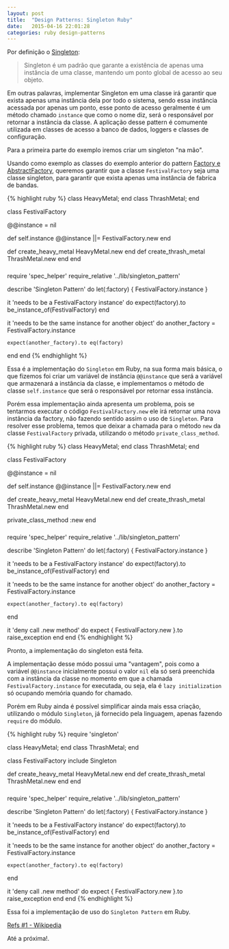 ```yaml
---
layout: post
title:  "Design Patterns: Singleton Ruby"
date:   2015-04-16 22:01:28
categories: ruby design-patterns
---
```


Por definição o [Singleton](http://pt.wikipedia.org/wiki/Singleton):

> Singleton é um padrão que garante a existência de apenas uma instância de uma classe, mantendo um ponto global de acesso ao seu objeto.

Em outras palavras, implementar Singleton em uma classe irá garantir que exista apenas uma instância dela por todo o sistema, sendo essa instância acessada por apenas um ponto, esse ponto de acesso geralmente é um método chamado `instance` que como o nome diz, será o responsável por retornar a instância da classe. A aplicação desse pattern é comumente utilizada em classes de acesso a banco de dados, loggers e classes de configuração.

Para a primeira parte do exemplo iremos criar um singleton "na mão".

Usando como exemplo as classes do exemplo anterior do pattern [Factory e AbstractFactory](http://lccezinha.github.io/ruby/design-patterns/2015/04/09/factory-e-abstract-factory-em-ruby.html), queremos garantir que a classe `FestivalFactory` seja uma classe singleton, para garantir que exista apenas uma instância de fabríca de bandas.

{% highlight ruby %}
class HeavyMetal; end
class ThrashMetal; end

class FestivalFactory

  @@instance = nil

  def self.instance
    @@instance ||= FestivalFactory.new
  end

  def create_heavy_metal
    HeavyMetal.new
  end
  def create_thrash_metal
    ThrashMetal.new
  end
end

###

require 'spec_helper'
require_relative '../lib/singleton_pattern'

describe 'Singleton Pattern' do
  let(:factory) { FestivalFactory.instance }

  it 'needs to be a FestivalFactory instance' do
    expect(factory).to be_instance_of(FestivalFactory)
  end

  it 'needs to be the same instance for another object' do
    another_factory = FestivalFactory.instance

    expect(another_factory).to eq(factory)
  end
end
{% endhighlight %}

Essa é a implementação do `Singleton` em Ruby, na sua forma mais básica, o que fizemos foi criar um variável de instância `@@instance` que será a variável que armazenará a instância da classe, e implementamos o método de classe `self.instance` que será o responsável por retornar essa instância.

Porém essa implementação ainda apresenta um problema, pois se tentarmos executar o código `FestivalFactory.new` ele irá retornar uma nova instância da factory, não fazendo sentido assim o uso de `Singleton`. Para resolver esse problema, temos que deixar a chamada para o método `new` da classe `FestivalFactory` privada, utilizando o método `private_class_method`.

{% highlight ruby %}
class HeavyMetal; end
class ThrashMetal; end

class FestivalFactory

  @@instance = nil

  def self.instance
    @@instance ||= FestivalFactory.new
  end

  def create_heavy_metal
    HeavyMetal.new
  end
  def create_thrash_metal
    ThrashMetal.new
  end

  private_class_method :new
end

###

require 'spec_helper'
require_relative '../lib/singleton_pattern'

describe 'Singleton Pattern' do
  let(:factory) { FestivalFactory.instance }

  it 'needs to be a FestivalFactory instance' do
    expect(factory).to be_instance_of(FestivalFactory)
  end

  it 'needs to be the same instance for another object' do
    another_factory = FestivalFactory.instance

    expect(another_factory).to eq(factory)
  end

  it 'deny call .new method' do
    expect { FestivalFactory.new }.to raise_exception
  end
end
{% endhighlight %}

Pronto, a implementação do singleton está feita.

A implementação desse módo possui uma "vantagem", pois como a variável `@@instance` inicialmente possui o valor `nil` ela só será preenchida com a instância da classe no momento em que a chamada `FestivalFactory.instance` for executada, ou seja, ela é `lazy initialization` só ocupando memória quando for chamado.

Porém em Ruby ainda é possível simplificar ainda mais essa criação, utilizando o módulo `Singleton`, já fornecido pela linguagem, apenas fazendo `require` do módulo.

{% highlight ruby %}
require 'singleton'

class HeavyMetal; end
class ThrashMetal; end

class FestivalFactory
  include Singleton

  def create_heavy_metal
    HeavyMetal.new
  end
  def create_thrash_metal
    ThrashMetal.new
  end
end

###

require 'spec_helper'
require_relative '../lib/singleton_pattern'

describe 'Singleton Pattern' do
  let(:factory) { FestivalFactory.instance }

  it 'needs to be a FestivalFactory instance' do
    expect(factory).to be_instance_of(FestivalFactory)
  end

  it 'needs to be the same instance for another object' do
    another_factory = FestivalFactory.instance

    expect(another_factory).to eq(factory)
  end

  it 'deny call .new method' do
    expect { FestivalFactory.new }.to raise_exception
  end
end
{% endhighlight %}

Essa foi a implementação de uso do `Singleton Pattern` em Ruby.

[Refs #1 - Wikipedia](http://pt.wikipedia.org/wiki/Singleton)

Até a próxima!.
